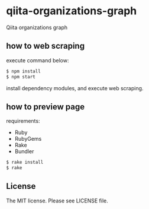 # qiita-organizations-graph

Qiita organizations graph

## how to web scraping

execute command below:

```bash
$ npm install
$ npm start
```

install dependency modules, and execute web scraping.

## how to preview page

requirements:

- Ruby
- RubyGems
- Rake
- Bundler

```sh
$ rake install 
$ rake
```

## License

The MIT license. Please see LICENSE file.
